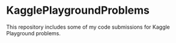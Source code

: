# KagglePlaygroundProblems
This repository includes some of my code submissions for Kaggle Playground problems.
